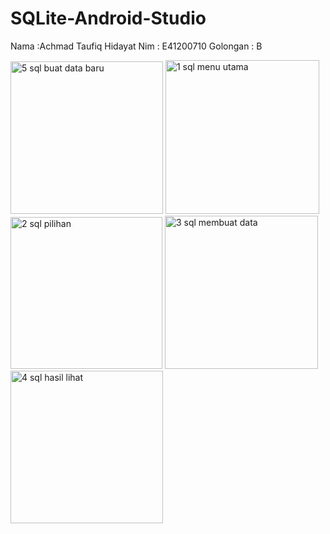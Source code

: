 # SQLite-Android-Studio
Nama :Achmad Taufiq Hidayat
Nim : E41200710
Golongan : B

<img width="244" alt="5 sql buat data baru" src="https://user-images.githubusercontent.com/75374458/138487918-38f38033-f348-4573-a312-528f8b16602f.PNG">
<img width="246" alt="1 sql menu utama" src="https://user-images.githubusercontent.com/75374458/138487922-e9fc7434-b74c-40b0-a18f-1484139d1ca2.PNG">
<img width="243" alt="2 sql pilihan" src="https://user-images.githubusercontent.com/75374458/138487924-8f5693f2-978d-4421-9c6e-16d3fec99b70.PNG">
<img width="245" alt="3  sql membuat data" src="https://user-images.githubusercontent.com/75374458/138487926-152b4f54-9c7d-41b3-98ed-30b5800276f1.PNG">
<img width="244" alt="4 sql hasil lihat" src="https://user-images.githubusercontent.com/75374458/138487929-321c9ea2-9ac5-4b17-b1c2-d08ba602f4aa.PNG">
